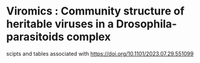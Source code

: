 # Viromics : Community structure of heritable viruses in a Drosophila-parasitoids complex

scipts and tables associated with https://doi.org/10.1101/2023.07.29.551099
